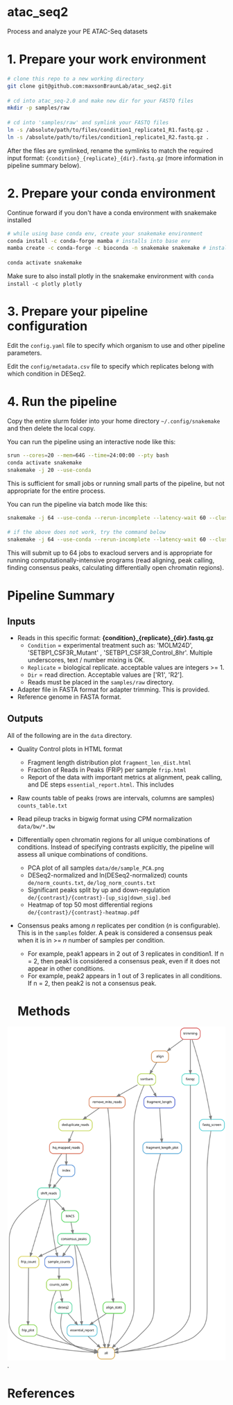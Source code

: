 # atac_seq2

Process and analyze your PE ATAC-Seq datasets

# 1. Prepare your work environment

```bash
# clone this repo to a new working directory
git clone git@github.com:maxsonBraunLab/atac_seq2.git

# cd into atac_seq-2.0 and make new dir for your FASTQ files
mkdir -p samples/raw

# cd into 'samples/raw' and symlink your FASTQ files
ln -s /absolute/path/to/files/condition1_replicate1_R1.fastq.gz .
ln -s /absolute/path/to/files/condition1_replicate1_R2.fastq.gz .
```

After the files are symlinked, rename the symlinks to match the required input format: `{condition}_{replicate}_{dir}.fastq.gz` (more information in pipeline summary below).

# 2. Prepare your conda environment

Continue forward if you don't have a conda environment with snakemake installed

```bash
# while using base conda env, create your snakemake environment
conda install -c conda-forge mamba # installs into base env
mamba create -c conda-forge -c bioconda -n snakemake snakemake # installs snakemake into new env

conda activate snakemake
```

Make sure to also install plotly in the snakemake environment with `conda install -c plotly plotly` 

# 3. Prepare your pipeline configuration

Edit the `config.yaml` file to specify which organism to use and other pipeline parameters.

Edit the `config/metadata.csv` file to specify which replicates belong with which condition in DESeq2.

# 4. Run the pipeline

Copy the entire slurm folder into your home directory `~/.config/snakemake` and then delete the local copy.

You can run the pipeline using an interactive node like this:

```bash
srun --cores=20 --mem=64G --time=24:00:00 --pty bash
conda activate snakemake
snakemake -j 20 --use-conda
```

This is sufficient for small jobs or running small parts of the pipeline, but not appropriate for the entire process. 



You can run the pipeline via batch mode like this:

```bash
snakemake -j 64 --use-conda --rerun-incomplete --latency-wait 60 --cluster-config cluster.yaml --profile slurm

# if the above does not work, try the command below
snakemake -j 64 --use-conda --rerun-incomplete --latency-wait 60 --cluster-config cluster.yaml --cluster "sbatch -p {cluster.partition} -N {cluster.N}  -t {cluster.t} -J {cluster.J} -c {cluster.c} --mem={cluster.mem}" -s Snakefile

```

This will submit up to 64 jobs to exacloud servers and is appropriate for running computationally-intensive programs (read aligning, peak calling, finding consensus peaks, calculating differentially open chromatin regions).

# Pipeline Summary



## Inputs

* Reads in this specific format: **{condition}\_{replicate}\_{dir}.fastq.gz**
  * `Condition` = experimental treatment such as: 'MOLM24D', 'SETBP1_CSF3R_Mutant' , 'SETBP1_CSF3R_Control_8hr'. Multiple underscores, text / number mixing is OK. 
  * `Replicate` = biological replicate. acceptable values are integers >= 1.
  * `Dir` = read direction. Acceptable values are ['R1', 'R2'].
  * Reads must be placed in the `samples/raw` directory.
* Adapter file in FASTA format for adapter trimming. This is provided.
* Reference genome in FASTA format.

## Outputs

All of the following are in the `data` directory.

* Quality Control plots in HTML format

  * Fragment length distribution plot `fragment_len_dist.html`
  * Fraction of Reads in Peaks (FRiP) per sample `frip.html`
  * Report of the data with important metrics at alignment, peak calling, and DE steps `essential_report.html`. This includes 

* Raw counts table of peaks (rows are intervals, columns are samples) `counts_table.txt`

* Read pileup tracks in bigwig format using CPM normalization `data/bw/*.bw`

* Differentially open chromatin regions for all unique combinations of conditions. Instead of specifying contrasts explicitly, the pipeline will assess all unique combinations of conditions.

  * PCA plot of all samples `data/de/sample_PCA.png`
  * DESeq2-normalized and ln(DESeq2-normalized) counts `de/norm_counts.txt`, `de/log_norm_counts.txt`
  * Significant peaks split by up and down-regulation `de/{contrast}/{contrast}-[up_sig|down_sig].bed`
  * Heatmap of top 50 most differential regions `de/{contrast}/{contrast}-heatmap.pdf` 

* Consensus peaks among _n_ replicates per condition (_n_ is configurable). This is in the `samples` folder. A peak is considered a consensus peak when it is in >= _n_ number of samples per condition. 

  * For example, peak1 appears in 2 out of 3 replicates in condition1. If n = 2, then peak1 is considered a consensus peak, even if it does not appear in other conditions. 
  * For example, peak2 appears in 1 out of 3 replicates in all conditions. If n = 2, then peak2 is not a consensus peak. 

  # Methods

![](rulegraph.svg).

# References
